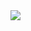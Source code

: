 
  <a href="https://github.com/cipher-edu?tab=repositories">
    <img src="https://github-readme-stats.vercel.app/api/top-langs?username=cipher-edu&show_icons=true&theme=material-palenight&hide_border=true&layout=compact" />
  </a>

